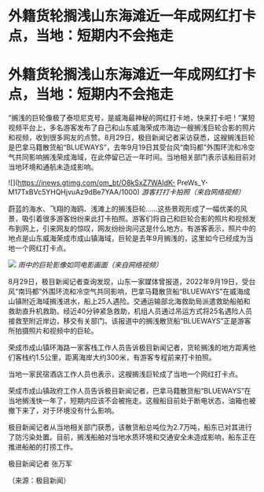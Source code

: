# 外籍货轮搁浅山东海滩近一年成网红打卡点，当地：短期内不会拖走

# 外籍货轮搁浅山东海滩近一年成网红打卡点，当地：短期内不会拖走

“搁浅的巨轮像极了泰坦尼克号，是威海最神秘的网红打卡地，快来打卡吧！”某短视频平台上，多名游客发布了自己和山东威海荣成市海边一艘搁浅巨轮合影的照片和视频，收到很多网友的点赞。8月29日，极目新闻记者采访获悉，这艘搁浅巨轮是巴拿马籍散货船“BLUEWAYS”，去年9月19日其受台风“南玛都”外围环流和冷空气共同影响搁浅荣成海域，在此停留已近一年时间。当地相关部门表示该船目前对当地环境和通航未造成影响。

![](https://inews.gtimg.com/om_bt/O8kSxZ7WAIdK-
PreWs_Y-M17TxBVc5YHQHjvuAz9dBe7YAA/1000) _游客打打卡拍照（来自网络视频）_

蔚蓝的海水、飞翔的海鸥、浅滩上的搁浅巨轮……这些景观形成了一幅优美的风景，吸引着很多游客纷纷来此打卡拍照。游客们将自己和巨轮合影的照片和视频发布到网上，引来网友的惊叹，网友纷纷询问这是什么地方。有游客表示，照片中的地点是山东威海荣成市成山镇海域，巨轮是去年9月搁浅的，这里如今已经成为当地一个网红打卡点。

![](https://inews.gtimg.com/om_bt/On7UGClu8TT2gy2z5Co3Gn-2APSDXndO-R4M8ciVk0mWYAA/1000)
_雨中的巨轮影像如同电影画面（来自网络视频）_

8月29日，极目新闻记者查询发现，山东一家媒体曾报道，2022年9月19日，受台风“南玛都”外围环流和冷空气共同影响，巴拿马籍散货船“BLUEWAYS”在威海成山镇附近海域搁浅进水，船上25人遇险。交通运输部北海救助局派遣救助船舶和救助直升机救助。经近40分钟紧急救助，机组人员通过吊运方式将25名遇险人员接救至附近岸边，移交有关部门。该报道中的搁浅散货船“BLUEWAYS”正是游客所拍摄照片和视频中的巨轮。

荣成市成山镇环海路一家客栈工作人员告诉极目新闻记者，货轮搁浅的地方距离他们客栈约1.5公里，距离海岸大约300米，有游客专程前来打卡拍照。

当地一家民宿酒店工作人员也表示，这艘搁浅巨轮成了当地一个网红打卡点。

荣成市成山镇政府工作人员告诉极目新闻记者，巴拿马籍散货船“BLUEWAYS”在当地搁浅快一年了，短期内应该不会被拖走。这艘船目前处于断电状态，油箱也被撤下来了，对于环境没有什么影响。

极目新闻记者从当地相关部门获悉，该散货船总吨位为2.7万吨，船东已对其进行了防污染处置。目前，搁浅船舶对当地水质环境和交通安全未造成影响，船东正在推进船舶的打捞工作。

极目新闻记者 张万军

（来源：极目新闻）

